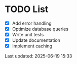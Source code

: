# TODO List

- [x] Add error handling
- [x] Optimize database queries
- [x] Write unit tests
- [x] Update documentation
- [x] Implement caching

Last updated: 2025-06-19 15:33
